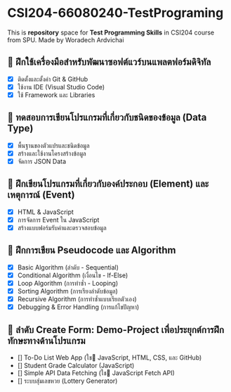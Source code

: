 # CSI204-66080240-TestPrograming

This is **repository** space for **Test Programming Skills** in CSI204 course from SPU.
Made by Woradech Ardvichai

## 📌 ฝึกใช้เครื่องมือสำหรับพัฒนาซอฟต์แวร์บนแพลตฟอร์มดิจิทัล

- [x] ติดตั้งและตั้งค่า Git & GitHub
- [x] ใช้งาน IDE (Visual Studio Code)
- [x] ใช้ Framework และ Libraries

## 📌 ทดสอบการเขียนโปรแกรมที่เกี่ยวกับชนิดของข้อมูล (Data Type)

- [x] พื้นฐานของตัวแปรและชนิดข้อมูล
- [x] สร้างและใช้งานโครงสร้างข้อมูล
- [x] จัดการ JSON Data

## 📌 ฝึกเขียนโปรแกรมที่เกี่ยวกับองค์ประกอบ (Element) และเหตุการณ์ (Event)

- [x] HTML & JavaScript
- [x] การจัดการ Event ใน JavaScript
- [x] สร้างแบบฟอร์มรับค่าและตรวจสอบข้อมูล

## 📌 ฝึกการเขียน Pseudocode และ Algorithm

- [x] Basic Algorithm (ลำดับ - Sequential)
- [x] Conditional Algorithm (เงื่อนไข - If-Else)
- [x] Loop Algorithm (การทำซ้ำ - Looping)
- [x] Sorting Algorithm (การเรียงลำดับข้อมูล)
- [x] Recursive Algorithm (การทำซ้ำแบบเรียกตัวเอง)
- [x] Debugging & Error Handling (การแก้ไขปัญหา)

## 📌 ลำดับ Create Form: Demo-Project เพื่อประยุกต์การฝึกทักษะทางด้านโปรแกรม

- [] To-Do List Web App (ใช JavaScript, HTML, CSS, และ GitHub)
- [] Student Grade Calculator (JavaScript)
- [] Simple API Data Fetching (ใช JavaScript Fetch API)
- [] ระบบสุ่มเลขหวย (Lottery Generator)
